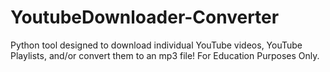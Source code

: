 # YoutubeDownloader-Converter
Python tool designed to download individual YouTube videos, YouTube Playlists, and/or convert them to an mp3 file! For Education Purposes Only.
